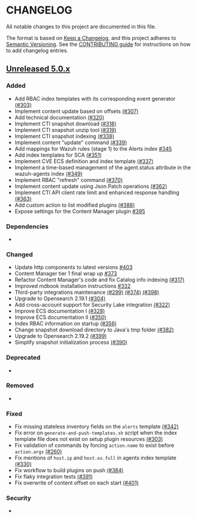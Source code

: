 # CHANGELOG

All notable changes to this project are documented in this file.

The format is based on [Keep a Changelog](https://keepachangelog.com/en/1.0.0/), and this project adheres to [Semantic Versioning](https://semver.org/spec/v2.0.0.html). See the [CONTRIBUTING guide](./CONTRIBUTING.md#Changelog) for instructions on how to add changelog entries.

## [Unreleased 5.0.x]

### Added
- Add RBAC index templates with its corresponding event generator [(#303)](https://github.com/wazuh/wazuh-indexer-plugins/pull/303)
- Implement content update based on offsets [(#307)](https://github.com/wazuh/wazuh-indexer-plugins/pull/307)
- Add technical documentation [(#320)](https://github.com/wazuh/wazuh-indexer-plugins/pull/320)
- Implement CTI snapshot download [(#318)](https://github.com/wazuh/wazuh-indexer-plugins/pull/318)
- Implement CTI snapshot unzip tool [(#319)](https://github.com/wazuh/wazuh-indexer-plugins/pull/319)
- Implement CTI snapshot indexing [(#338)](https://github.com/wazuh/wazuh-indexer-plugins/pull/338)
- Implement content "update" command [(#339)](https://github.com/wazuh/wazuh-indexer-plugins/pull/339)
- Add mappings for Wazuh rules (stage 1) to the Alerts index [#345](https://github.com/wazuh/wazuh-indexer-plugins/pull/345)
- Add index templates for SCA [(#351)](https://github.com/wazuh/wazuh-indexer-plugins/issues/351)
- Implement CVE ECS definition and index template [(#337)](https://github.com/wazuh/wazuh-indexer-plugins/pull/337)
- Implement a time-based management of the agent.status attribute in the wazuh-agents index [(#349)](https://github.com/wazuh/wazuh-indexer-plugins/pull/349)
- Implement RBAC "refresh" command [(#370)](https://github.com/wazuh/wazuh-indexer-plugins/pull/370)
- Implement content update using Json Patch operations [(#362)](https://github.com/wazuh/wazuh-indexer-plugins/pull/362)
- Implement CTI API client rate limit and enhanced response handling [(#363)](https://github.com/wazuh/wazuh-indexer-plugins/pull/363)
- Add custom action to list modified plugins [(#388)](https://github.com/wazuh/wazuh-indexer-plugins/pull/388)
- Expose settings for the Content Manager plugin [#395](https://github.com/wazuh/wazuh-indexer-plugins/pull/395)

### Dependencies
- 

### Changed
- Update http components to latest versions [#403](https://github.com/wazuh/wazuh-indexer-plugins/pull/403)
- Content Manager tier 1 final wrap up [#373](https://github.com/wazuh/wazuh-indexer-plugins/pull/373)
- Refactor Content Manager's code and fix Catalog info indexing [(#317)](https://github.com/wazuh/wazuh-indexer-plugins/pull/317)
- Improved mdbook installation instructions [#332](https://github.com/wazuh/wazuh-indexer-plugins/pull/332)
- Third-party integrations maintenance [(#299)](https://github.com/wazuh/wazuh-indexer-plugins/pull/299) [(#374)](https://github.com/wazuh/wazuh-indexer-plugins/pull/374) [(#398)](https://github.com/wazuh/wazuh-indexer-plugins/pull/398)
- Upgrade to Opensearch 2.19.1 [(#304)](https://github.com/wazuh/wazuh-indexer-plugins/pull/304)
- Add cross-account support for Security Lake integration [(#322)](https://github.com/wazuh/wazuh-indexer-plugins/pull/322)
- Improve ECS documentation I [(#328)](https://github.com/wazuh/wazuh-indexer-plugins/pull/328)
- Improve ECS documentation II [(#350)](https://github.com/wazuh/wazuh-indexer-plugins/pull/350)
- Index RBAC information on startup [(#356)](https://github.com/wazuh/wazuh-indexer-plugins/pull/356)
- Change snapshot download directory to Java's tmp folder [(#382)](https://github.com/wazuh/wazuh-indexer-plugins/pull/382)
- Upgrade to Opensearch 2.19.2 [(#399)](https://github.com/wazuh/wazuh-indexer-plugins/pull/399)
- Simplify snapshot initialization process [(#390)](https://github.com/wazuh/wazuh-indexer-plugins/pull/390)

### Deprecated
- 

### Removed
- 

### Fixed
- Fix missing stateless inventory fields on the `alerts` template [(#342)](https://github.com/wazuh/wazuh-indexer-plugins/pull/342)
- Fix error on `generate-and-push-templates.sh` script when the index template file does not exist on setup plugin resources [(#303)](https://github.com/wazuh/wazuh-indexer-plugins/pull/303)
- Fix validation of commands by forcing `action.name` to exist before `action.args` [(#260)](https://github.com/wazuh/wazuh-indexer-plugins/issues/260)
- Fix mentions of `host.ip` and `host.os.full` in agents index template [(#330)](https://github.com/wazuh/wazuh-indexer-plugins/pull/330)
- Fix workflow to build plugins on push [(#384)](https://github.com/wazuh/wazuh-indexer-plugins/pull/384)
- Fix flaky integration tests [(#391)](https://github.com/wazuh/wazuh-indexer-plugins/pull/391)
- Fix overwrite of content offset on each start [(#401)](https://github.com/wazuh/wazuh-indexer-plugins/pull/401)

### Security
- 

[Unreleased 5.0.x]: https://github.com/wazuh/wazuh-indexer-plugins/compare/main...main
